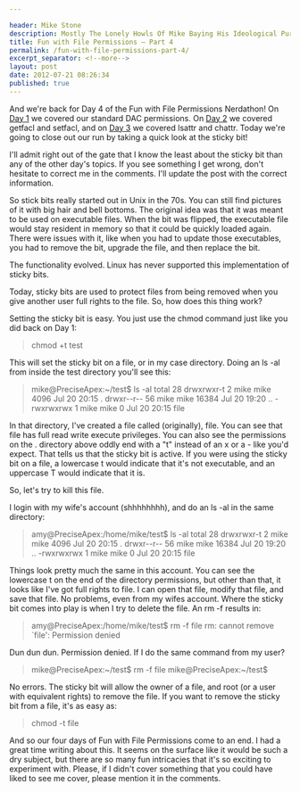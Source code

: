 ```yaml
---

header: Mike Stone
description: Mostly The Lonely Howls Of Mike Baying His Ideological Purity At The Moon
title: Fun with File Permissions – Part 4
permalink: /fun-with-file-permissions-part-4/
excerpt_separator: <!--more-->
layout: post
date: 2012-07-21 08:26:34
published: true
---
```



And we're back for Day 4 of the Fun with File Permissions Nerdathon! On [Day 1](https://mikestone.me/fun-with-file-permissions-part-1 "Fun with File Permissions – Part 1") we covered our standard DAC permissions. On [Day 2]( https://mikestone.me/fun-with-file-permissions-part-2 "Fun with File Permissions – Part 2") we covered getfacl and setfacl, and on [Day 3](https://mikestone.me/fun-with-file-permissions-part-3 "Fun with File Permissions – Part 3") we covered lsattr and chattr. Today we're going to close out our run by taking a quick look at the sticky bit!

<!--more-->

I'll admit right out of the gate that I know the least about the sticky bit than any of the other day's topics. If you see something I get wrong, don't hesitate to correct me in the comments. I'll update the post with the correct information.

So stick bits really started out in Unix in the 70s. You can still find pictures of it with big hair and bell bottoms. The original idea was that it was meant to be used on executable files. When the bit was flipped, the executable file would stay resident in memory so that it could be quickly loaded again. There were issues with it, like when you had to update those executables, you had to remove the bit, upgrade the file, and then replace the bit.

The functionality evolved. Linux has never supported this implementation of sticky bits.

Today, sticky bits are used to protect files from being removed when you give another user full rights to the file. So, how does this thing work?

Setting the sticky bit is easy. You just use the chmod command just like you did back on Day 1:

> chmod +t test

This will set the sticky bit on a file, or in my case directory. Doing an ls -al from inside the test directory you'll see this:

> mike@PreciseApex:~/test$ ls -al
> total 28
> drwxrwxr-t 2 mike mike 4096 Jul 20 20:15 .
> drwxr--r-- 56 mike mike 16384 Jul 20 19:20 ..
> -rwxrwxrwx 1 mike mike 0 Jul 20 20:15 file

In that directory, I've created a file called (originally), file. You can see that file has full read write execute privileges. You can also see the permissions on the . directory above oddly end with a "t" instead of an x or a - like you'd expect. That tells us that the sticky bit is active. If you were using the sticky bit on a file, a lowercase t would indicate that it's not executable, and an uppercase T would indicate that it is.

So, let's try to kill this file.

I login with my wife's account (shhhhhhhh), and do an ls -al in the same directory:

> amy@PreciseApex:/home/mike/test$ ls -al
> total 28
> drwxrwxr-t 2 mike mike 4096 Jul 20 20:15 .
> drwxr--r-- 56 mike mike 16384 Jul 20 19:20 ..
> -rwxrwxrwx 1 mike mike 0 Jul 20 20:15 file

Things look pretty much the same in this account. You can see the lowercase t on the end of the directory permissions, but other than that, it looks like I've got full rights to file. I can open that file, modify that file, and save that file. No problems, even from my wifes account. Where the sticky bit comes into play is when I try to delete the file. An rm -f results in:

> amy@PreciseApex:/home/mike/test$ rm -f file 
> rm: cannot remove \`file': Permission denied

Dun dun dun. Permission denied. If I do the same command from my user?

> mike@PreciseApex:~/test$ rm -f file 
> mike@PreciseApex:~/test$

No errors. The sticky bit will allow the owner of a file, and root (or a user with equivalent rights) to remove the file. If you want to remove the sticky bit from a file, it's as easy as:

> chmod -t file

And so our four days of Fun with File Permissions come to an end. I had a great time writing about this. It seems on the surface like it would be such a dry subject, but there are so many fun intricacies that it's so exciting to experiment with. Please, if I didn't cover something that you could have liked to see me cover, please mention it in the comments.
